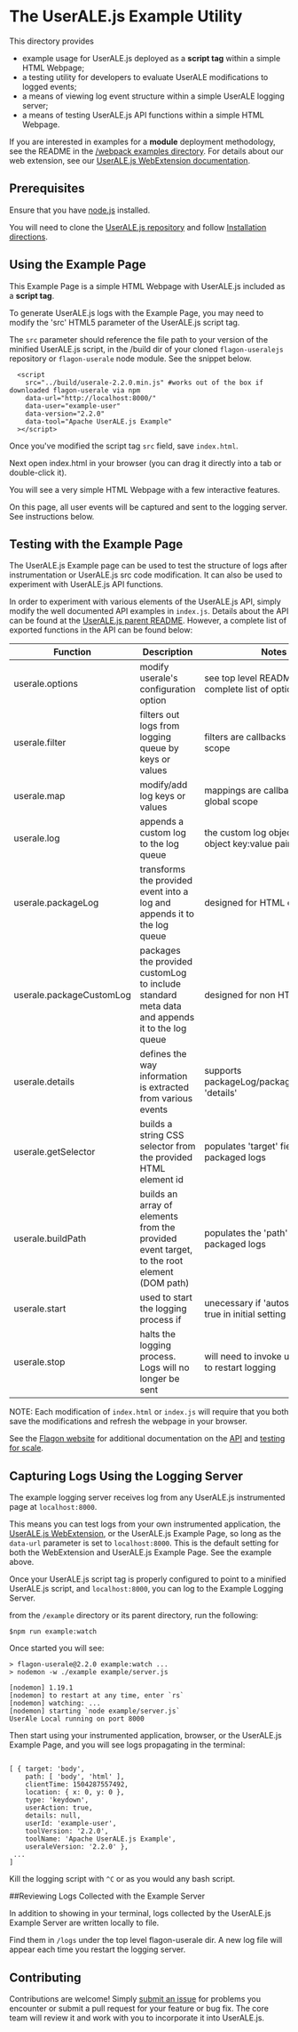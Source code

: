 # The UserALE.js Example Utility

This directory provides 
 * example usage for UserALE.js deployed as a **script tag** within a simple HTML Webpage;
 * a testing utility for developers to evaluate UserALE modifications to logged events;
 * a means of viewing log event structure within a simple UserALE logging server;
 * a means of testing UserALE.js API functions within a simple HTML Webpage. 

If you are interested in examples for a **module** deployment methodology, see the README in the [/webpack examples directory](https://github.com/apache/flagon-useralejs/tree/master/example/webpackUserAleExample). For details about our web extension, see 
our [UserALE.js WebExtension documentation](https://github.com/apache/flagon-useralejs/tree/master/src/UserALEWebExtension).

## Prerequisites

Ensure that you have [node.js](https://nodejs.org/) installed.

You will need to clone the [UserALE.js repository](https://github.com/apache/flagon-useralejs) and follow [Installation directions](https://github.com/apache/flagon-useralejs#installation).

## Using the Example Page 

This Example Page is a simple HTML Webpage with UserALE.js included as a **script tag**. 

To generate UserALE.js logs with the Example Page, you may need to modify the 'src' HTML5 parameter of the UserALE.js script tag.

The `src` parameter should reference the file path to your version of the minified UserALE.js script, in the /build dir of your cloned `flagon-useralejs` repository or `flagon-userale` node module. See the snippet below.

```
  <script
    src="../build/userale-2.2.0.min.js" #works out of the box if downloaded flagon-userale via npm
    data-url="http://localhost:8000/"
    data-user="example-user"
    data-version="2.2.0"
    data-tool="Apache UserALE.js Example"
  ></script>
```
Once you've modified the script tag `src` field, save `index.html`.

Next open index.html in your browser (you can drag it directly into a tab or double-click it). 

You will see a very simple HTML Webpage with a few interactive features.

On this page, all user events will be captured and sent to the logging server. See instructions below.

## Testing with the Example Page

The UserALE.js Example page can be used to test the structure of logs after instrumentation or UserALE.js src code modification. It can also be used to experiment with UserALE.js API functions.

In order to experiment with various elements of the UserALE.js API, simply modify the well documented API examples in `index.js`. Details about the API can be found at the [UserALE.js parent README](https://github.com/apache/flagon-useralejs/tree/FLAGON-469). However, a complete list of exported functions in the API can be found below: 

| Function | Description | Notes |
|---|---|---|
| userale.options | modify userale's configuration option | see top level README for complete list of options |
| userale.filter | filters out logs from logging queue by keys or values | filters are callbacks with global scope |
| userale.map | modify/add log keys or values | mappings are callbacks with global scope |
| userale.log | appends a custom log to the log queue | the custom log object is an object key:value pairs |
| userale.packageLog | transforms the provided event into a log and appends it to the log queue | designed for HTML events |
| userale.packageCustomLog | packages the provided customLog to include standard meta data and appends it to the log queue | designed for non HTML events| 
| userale.details | defines the way information is extracted from various events | supports packageLog/packageCustomLog 'details' |
| userale.getSelector | builds a string CSS selector from the provided HTML element id | populates 'target' field in packaged logs |
| userale.buildPath| builds an array of elements from the provided event target, to the root element (DOM path) | populates the 'path' field in packaged logs |
| userale.start | used to start the logging process if | unecessary if 'autostart' is set to true in initial setting (default) |
| userale.stop | halts the logging process. Logs will no longer be sent | will need to invoke userale.start to restart logging | 

NOTE: Each modification of `index.html` or `index.js` will require that you both save the modifications and refresh the webpage in your browser.

See the [Flagon website](http://flagon.apache.org/) for additional documentation on the [API](http://flagon.apache.org/docs/useralejs/API/) and [testing for scale](http://flagon.apache.org/docs/stack/scaling/).

## Capturing Logs Using the Logging Server

The example logging server receives log from any UserALE.js instrumented page at `localhost:8000`.

This means you can test logs from your own instrumented application, the [UserALE.js WebExtension](https://github.com/apache/flagon-useralejs/tree/master/src/UserALEWebExtension), 
or the UserALE.js Example Page, so long as the `data-url` parameter is set to `localhost:8000`. This is the default setting for both the WebExtension and UserALE.js Example Page. See the example above.

Once your UserALE.js script tag is properly configured to point to a minified UserALE.js script, and `localhost:8000`, you can log to the Example Logging Server.

from the `/example` directory or its parent directory, run the following:

```
$npm run example:watch
```

Once started you will see:

```
> flagon-userale@2.2.0 example:watch ...
> nodemon -w ./example example/server.js

[nodemon] 1.19.1
[nodemon] to restart at any time, enter `rs`
[nodemon] watching: ...
[nodemon] starting `node example/server.js`
UserAle Local running on port 8000
```

Then start using your instrumented application, browser, or the UserALE.js Example Page, and you will see logs propagating in the terminal:

```

[ { target: 'body',
    path: [ 'body', 'html' ],
    clientTime: 1504287557492,
    location: { x: 0, y: 0 },
    type: 'keydown',
    userAction: true,
    details: null,
    userId: 'example-user',
    toolVersion: '2.2.0',
    toolName: 'Apache UserALE.js Example',
    useraleVersion: '2.2.0' },
 ...
]
```

Kill the logging script with `^C` or as you would any bash script.

##Reviewing Logs Collected with the Example Server

In addition to showing in your terminal, logs collected by the UserALE.js Example Server are written locally to file. 

Find them in `/logs` under the top level flagon-userale dir. A new log file will appear each time you restart the logging server.

## Contributing

Contributions are welcome!  Simply [submit an issue](https://github.com/apache/flagon-useralejs/issues) for problems you encounter or submit a pull request for your feature or bug fix.  The core team will review it and work with you to incorporate it into UserALE.js.